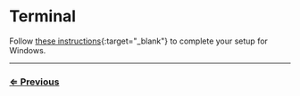 # Terminal

Follow [these instructions](https://codefellows.github.io/code-201-prework/prework/windows/02_WSL_Ubuntu_setup.html){:target="_blank"} to complete your setup for Windows.

---
### [⇐ Previous](../../README.md)
